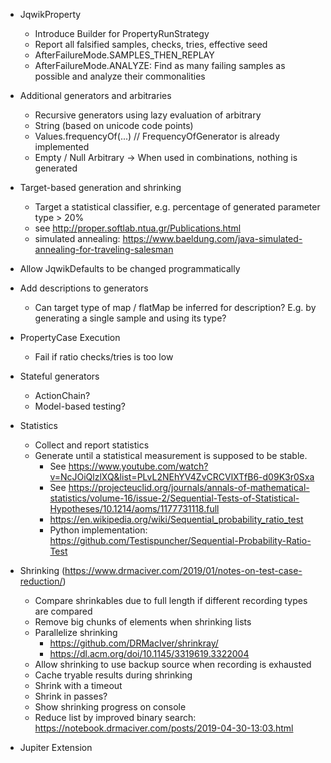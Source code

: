 - JqwikProperty
    - Introduce Builder for PropertyRunStrategy
    - Report all falsified samples, checks, tries, effective seed
    - AfterFailureMode.SAMPLES_THEN_REPLAY
    - AfterFailureMode.ANALYZE: Find as many failing samples as possible and
      analyze their commonalities

- Additional generators and arbitraries
    - Recursive generators using lazy evaluation of arbitrary
    - String (based on unicode code points)
    - Values.frequencyOf(...) // FrequencyOfGenerator is already implemented
    - Empty / Null Arbitrary -> When used in combinations, nothing is generated

- Target-based generation and shrinking
    - Target a statistical classifier, e.g. percentage of generated parameter type > 20%
    - see http://proper.softlab.ntua.gr/Publications.html
    - simulated annealing: https://www.baeldung.com/java-simulated-annealing-for-traveling-salesman

- Allow JqwikDefaults to be changed programmatically

- Add descriptions to generators
    - Can target type of map / flatMap be inferred for description?
      E.g. by generating a single sample and using its type?

- PropertyCase Execution
    - Fail if ratio checks/tries is too low

- Stateful generators
  - ActionChain?
  - Model-based testing?

- Statistics
    - Collect and report statistics
    - Generate until a statistical measurement is supposed to be stable.
      - See   https://www.youtube.com/watch?v=NcJOiQlzlXQ&list=PLvL2NEhYV4ZvCRCVlXTfB6-d09K3r0Sxa
      - See https://projecteuclid.org/journals/annals-of-mathematical-statistics/volume-16/issue-2/Sequential-Tests-of-Statistical-Hypotheses/10.1214/aoms/1177731118.full
      - https://en.wikipedia.org/wiki/Sequential_probability_ratio_test
      - Python implementation: https://github.com/Testispuncher/Sequential-Probability-Ratio-Test

- Shrinking (https://www.drmaciver.com/2019/01/notes-on-test-case-reduction/)
    - Compare shrinkables due to full length if different recording types are
      compared
    - Remove big chunks of elements when shrinking lists
    - Parallelize shrinking
        - https://github.com/DRMacIver/shrinkray/
        - https://dl.acm.org/doi/10.1145/3319619.3322004
    - Allow shrinking to use backup source when recording is exhausted
    - Cache tryable results during shrinking
    - Shrink with a timeout
    - Shrink in passes?
    - Show shrinking progress on console
    - Reduce list by improved binary
      search: https://notebook.drmaciver.com/posts/2019-04-30-13:03.html

- Jupiter Extension
